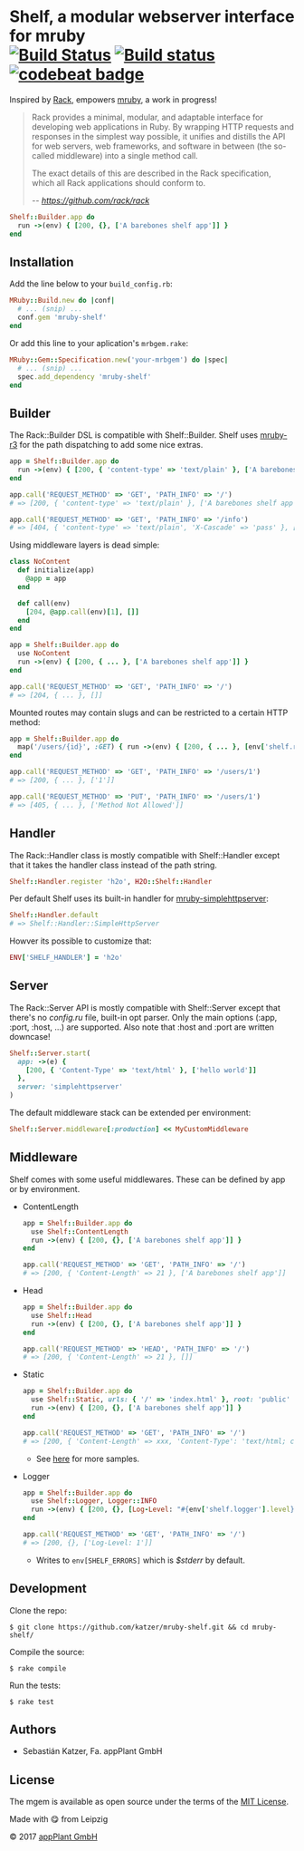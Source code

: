 # Shelf, a modular webserver interface for mruby <br> [![Build Status](https://travis-ci.org/katzer/mruby-shelf.svg?branch=master)](https://travis-ci.org/katzer/mruby-shelf) [![Build status](https://ci.appveyor.com/api/projects/status/n6wh7qwk3nuhf26e/branch/master?svg=true)](https://ci.appveyor.com/project/katzer/mruby-shelf/branch/master) [![codebeat badge](https://codebeat.co/badges/4d1589cf-53f9-48fe-a13b-c1f1106e7b70)](https://codebeat.co/projects/github-com-katzer-mruby-shelf-master)

Inspired by [Rack][rack], empowers [mruby][mruby], a work in progress!

> Rack provides a minimal, modular, and adaptable interface for developing web applications in Ruby. By wrapping HTTP requests and responses in the simplest way possible, it unifies and distills the API for web servers, web frameworks, and software in between (the so-called middleware) into a single method call.
>
> The exact details of this are described in the Rack specification, which all Rack applications should conform to.
>
> -- <cite>https://github.com/rack/rack</cite>

```ruby
Shelf::Builder.app do
  run ->(env) { [200, {}, ['A barebones shelf app']] }
end
```


## Installation

Add the line below to your `build_config.rb`:

```ruby
MRuby::Build.new do |conf|
  # ... (snip) ...
  conf.gem 'mruby-shelf'
end
```

Or add this line to your aplication's `mrbgem.rake`:

```ruby
MRuby::Gem::Specification.new('your-mrbgem') do |spec|
  # ... (snip) ...
  spec.add_dependency 'mruby-shelf'
end
```


## Builder

The Rack::Builder DSL is compatible with Shelf::Builder. Shelf uses [mruby-r3][mruby-r3] for the path dispatching to add some nice extras.

```ruby
app = Shelf::Builder.app do
  run ->(env) { [200, { 'content-type' => 'text/plain' }, ['A barebones shelf app']] }
end

app.call('REQUEST_METHOD' => 'GET', 'PATH_INFO' => '/')
# => [200, { 'content-type' => 'text/plain' }, ['A barebones shelf app']]

app.call('REQUEST_METHOD' => 'GET', 'PATH_INFO' => '/info')
# => [404, { 'content-type' => 'text/plain', 'X-Cascade' => 'pass' }, ['Not Found']]
```

Using middleware layers is dead simple:

```ruby
class NoContent
  def initialize(app)
    @app = app
  end

  def call(env)
    [204, @app.call(env)[1], []]
  end
end

app = Shelf::Builder.app do
  use NoContent
  run ->(env) { [200, { ... }, ['A barebones shelf app']] }
end

app.call('REQUEST_METHOD' => 'GET', 'PATH_INFO' => '/')
# => [204, { ... }, []]
```

Mounted routes may contain slugs and can be restricted to a certain HTTP method:

```ruby
app = Shelf::Builder.app do
  map('/users/{id}', :GET) { run ->(env) { [200, { ... }, [env['shelf.request.query_hash'][:id]]] } }
end

app.call('REQUEST_METHOD' => 'GET', 'PATH_INFO' => '/users/1')
# => [200, { ... }, ['1']]

app.call('REQUEST_METHOD' => 'PUT', 'PATH_INFO' => '/users/1')
# => [405, { ... }, ['Method Not Allowed']]
```


## Handler

The Rack::Handler class is mostly compatible with Shelf::Handler except that it takes the handler class instead of the path string.

```ruby
Shelf::Handler.register 'h2o', H2O::Shelf::Handler
```

Per default Shelf uses its built-in handler for [mruby-simplehttpserver][mruby-simplehttpserver]:

```ruby
Shelf::Handler.default
# => Shelf::Handler::SimpleHttpServer
```

Howver its possible to customize that:

```ruby
ENV['SHELF_HANDLER'] = 'h2o'
```


## Server

The Rack::Server API is mostly compatible with Shelf::Server except that there's no _config.ru_ file, built-in opt parser. Only the main options (:app, :port, :host, ...) are supported. Also note that :host and :port are written downcase!

```ruby
Shelf::Server.start(
  app: ->(e) {
    [200, { 'Content-Type' => 'text/html' }, ['hello world']]
  },
  server: 'simplehttpserver'
)
```

The default middleware stack can be extended per environment:

```ruby
Shelf::Server.middleware[:production] << MyCustomMiddleware
```

## Middleware

Shelf comes with some useful middlewares. These can be defined by app or by environment.

- ContentLength

  ```ruby
  app = Shelf::Builder.app do
    use Shelf::ContentLength
    run ->(env) { [200, {}, ['A barebones shelf app']] }
  end

  app.call('REQUEST_METHOD' => 'GET', 'PATH_INFO' => '/')
  # => [200, { 'Content-Length' => 21 }, ['A barebones shelf app']]
  ```

- Head

  ```ruby
  app = Shelf::Builder.app do
    use Shelf::Head
    run ->(env) { [200, {}, ['A barebones shelf app']] }
  end

  app.call('REQUEST_METHOD' => 'HEAD', 'PATH_INFO' => '/')
  # => [200, { 'Content-Length' => 21 }, []]
  ```

- Static

  ```ruby
  app = Shelf::Builder.app do
    use Shelf::Static, urls: { '/' => 'index.html' }, root: 'public'
    run ->(env) { [200, {}, ['A barebones shelf app']] }
  end

  app.call('REQUEST_METHOD' => 'GET', 'PATH_INFO' => '/')
  # => [200, { 'Content-Length' => xxx, 'Content-Type': 'text/html; charset=utf-8' }, ['<html>...</html>']]
  ```

  - See [here][static] for more samples.

- Logger

  ```ruby
  app = Shelf::Builder.app do
    use Shelf::Logger, Logger::INFO
    run ->(env) { [200, {}, [Log-Level: "#{env['shelf.logger'].level}"] }
  end

  app.call('REQUEST_METHOD' => 'GET', 'PATH_INFO' => '/')
  # => [200, {}, ['Log-Level: 1']]
  ```

  - Writes to `env[SHELF_ERRORS]` which is _$stderr_ by default.


## Development

Clone the repo:
    
    $ git clone https://github.com/katzer/mruby-shelf.git && cd mruby-shelf/

Compile the source:

    $ rake compile

Run the tests:

    $ rake test


## Authors

- Sebastián Katzer, Fa. appPlant GmbH


## License

The mgem is available as open source under the terms of the [MIT License][license].

Made with :yum: from Leipzig

© 2017 [appPlant GmbH][appplant]


[rack]: https://github.com/rack/rack
[mruby]: https://github.com/mruby/mruby
[mruby-r3]: https://github.com/katzer/mruby-r3
[mruby-simplehttpserver]: https://github.com/matsumotory/mruby-simplehttpserver
[static]: mrblib/shelf/static.rb#L31
[license]: http://opensource.org/licenses/MIT
[appplant]: www.appplant.de
